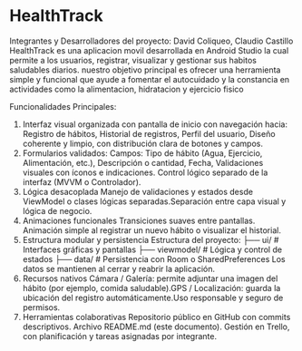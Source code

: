 # HealthTrack
Integrantes y Desarrolladores del proyecto: David Coliqueo, Claudio Castillo
HealthTrack es una aplicacion movil desarrollada en Android Studio la cual permite a los usuarios, registrar, visualizar y gestionar sus habitos saludables diarios. nuestro objetivo principal es ofrecer una herramienta simple y funcional que ayude a fomentar el autocuidado y la constancia en actividades como la alimentacion, hidratacion y ejercicio fisico 

Funcionalidades Principales:

1. Interfaz visual organizada con pantalla de inicio con navegación hacia: Registro de hábitos, Historial de registros, Perfil del usuario, Diseño coherente y limpio, con distribución clara de botones y campos.
2. Formularios validados: Campos: Tipo de hábito (Agua, Ejercicio, Alimentación, etc.), Descripción o cantidad, Fecha, Validaciones visuales con íconos e indicaciones. Control lógico separado de la interfaz (MVVM o Controlador).
3. Lógica desacoplada Manejo de validaciones y estados desde ViewModel o clases lógicas separadas.Separación entre capa visual y lógica de negocio.
4. Animaciones funcionales Transiciones suaves entre pantallas. Animación simple al registrar un nuevo hábito o visualizar el historial.
5. Estructura modular y persistencia
Estructura del proyecto:
├── ui/           # Interfaces gráficas y pantallas
├── viewmodel/    # Lógica y control de estados
├── data/         # Persistencia con Room o SharedPreferences
Los datos se mantienen al cerrar y reabrir la aplicación.
6. Recursos nativos Cámara / Galería: permite adjuntar una imagen del hábito (por ejemplo, comida saludable).GPS / Localización: guarda la ubicación del registro automáticamente.Uso responsable y seguro de permisos.
7. Herramientas colaborativas Repositorio público en GitHub con commits descriptivos. Archivo README.md (este documento). Gestión en Trello, con planificación y tareas asignadas por integrante.
